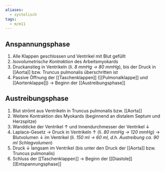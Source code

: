 ```yaml
---
aliases:
  - systolisch
tags:
  - m/m11
---
```


## Anspannungsphase

1.  Alle Klappen geschlossen und Ventrikel mit Blut gefüllt
2.  _Isovolumetrische Kontraktion_ des Arbeitsmyokards
3.  Druckanstieg in Ventrikeln (li. _8 mmHg → 80 mmHg_), bis der Druck in [[Aorta]] bzw. Truncus pulmonalis überschritten ist
4.  Passive Öffnung der [[Taschenklappen]] ([[Pulmonalklappe]] und [[Aortenklappe]]) → Beginn der [[Austreibungsphase]]

## Austreibungsphase

1.  Blut strömt aus Ventrikeln in Truncus pulmonalis bzw. [[Aorta]]
2.  Weitere Kontraktion des Myokards (beginnend an distalem Septum und Herzspitze)
3.  Wanddicke der Ventrikel ↑ und Innendurchmesser der Ventrikel ↓
4.  Laplace-Gesetz → Druck in Ventrikeln ↑ (li. *80 mmHg → 120 mmHg*) → Blutvolumen ↓ im Ventrikel (li. *150 ml → 60 ml, d.h. Austreibung ca. 90 ml Schlagvolumen*)
5.  Druck ↓ langsam im Ventrikel (bis unter den Druck der [[Aorta]] bzw. Truncus pulmonalis)
6.  Schluss der [[Taschenklappen]] → Beginn der [[Diastole]] [[Entspannungsphase]]